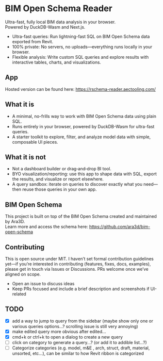 # BIM Open Schema Reader

Ultra-fast, fully local BIM data analysis in your browser.  
Powered by DuckDB-Wasm and Next.js.

- Ultra-fast queries: Run lightning-fast SQL on BIM Open Schema data exported from Revit.
- 100% private: No servers, no uploads—everything runs locally in your browser.
- Flexible analysis: Write custom SQL queries and explore results with interactive tables, charts, and visualizations.

## App

Hosted version can be found here: https://rschema-reader.aectooling.com/

## What it is

- A minimal, no-frills way to work with BIM Open Schema data using plain SQL.
- Runs entirely in your browser, powered by DuckDB-Wasm for ultra-fast queries.
- A starter toolkit to explore, filter, and analyze model data with simple, composable UI pieces.

## What it is not

- Not a dashboard builder or drag‑and‑drop BI tool.
- BYO visualization/reporting: use this app to shape data with SQL, export the results, and visualize or report elsewhere.
- A query sandbox: iterate on queries to discover exactly what you need—then reuse those queries in your own app.

## BIM Open Schema

This project is built on top of the BIM Open Schema created and maintained by Ara3D.  
Learn more and access the schema here: https://github.com/ara3d/bim-open-schema

## Contributing

This is open source under MIT. I haven’t set formal contribution guidelines yet—if you’re interested in contributing (features, fixes, docs, examples), please get in touch via Issues or Discussions. PRs welcome once we’ve aligned on scope.

- Open an issue to discuss ideas
- Keep PRs focused and include a brief description and screenshots if UI-related

## TODO

- [x] add a way to jump to query from the sidebar (maybe show only one or various
      queries options...? scrolling issue is still very annoying)
- [x] make edited query more obvious after edited...
- [x] cmd+k or ctrl+k to open a dialog to create a new query
- [ ] click on category to generate a query...? (or add it to addible list...?)
- [ ] Categorize categories (e.g. model, m&E , arch, struct, draft, material, unsorted, etc...), can be similar to how Revit ribbon is categorized
